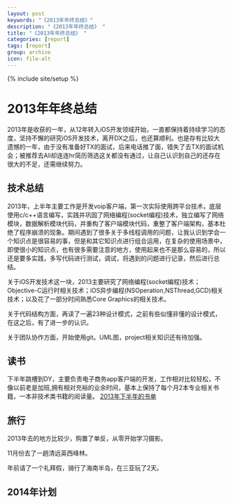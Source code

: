 ```yaml
---
layout: post
keywords: "《2013年年终总结》"
description: "《2013年年终总结》 "
title: "《2013年年终总结》 "
categories: [report]
tags: [report]
group: archive
icon: file-alt
---
```

{% include site/setup %}

# 2013年年终总结

2013年是收获的一年，从12年转入iOS开发领域开始，一直都保持着持续学习的态度，坚持不懈的研究iOS开发技术，离开DX之后，也还算顺利。也是存有比较大遗憾的一年，由于没有准备好TX的面试，后来电话推了面，错失了去TX的面试机会；被推荐去Ali却连连hr简历筛选这关都没有通过，让自己认识到自己的还存在很大的不足，还需继续努力。

## 技术总结
2013年，上半年主要工作是开发voip客户端，第一次实际使用跨平台技术，底层使用c/c++语言编写，实践并巩固了网络编程(socket编程)技术，独立编写了网络模块，数据解析模块代码，并重构了客户端模块代码，重整了客户端架构，基本杜绝了程序崩溃的现象。期间遇到了很多关于多线程调用的问题，让我认识到学会一个知识点是很容易的事，但是和其它知识点进行组合运用，在复杂的使用场景中，即使很小的知识点，也有很多需要注意的地方，使用起来也不是那么容易的，所以还是要多实践，多写代码进行测试，调试，将遇到的问题进行记录，然后进行总结。

关于iOS开发技术这一块，2013主要研究了网络编程(socket编程)技术；Objective-C运行时相关技术；iOS异步编程(NSOperation,NSThread,GCD)相关技术；以及花了一部分时间熟悉Core Graphics的相关技术。

关于代码结构方面，再读了一遍23种设计模式，之前有些似懂非懂的设计模式，在这之后，有了进一步的认识。

关于团队协作方面，开始使用git。UML图，project相关知识还有待加强。

## 读书
下半年跳槽到DY，主要负责电子商务app客户端的开发，工作相对比较轻松，不像以前老是加班,拥有相对充裕的业余时间，基本上保持了每个月2本专业相关书籍，一本非技术类书籍的阅读量。
[2013年下半年的书单](http://yhawaii.github.io/2013-12-20-reading-list.html)

## 旅行
2013年去的地方比较少，购置了单反，从零开始学习摄影。

11月份去了一趟清远英西峰林。

年前请了一个礼拜假，骑行了海南半岛，在三亚玩了2天。

## 2014年计划
